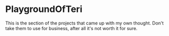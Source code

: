 # PlaygroundOfTeri

This is the section of the projects that came up with my own thought.
Don't take them to use for business, after all it's not worth it for sure.
